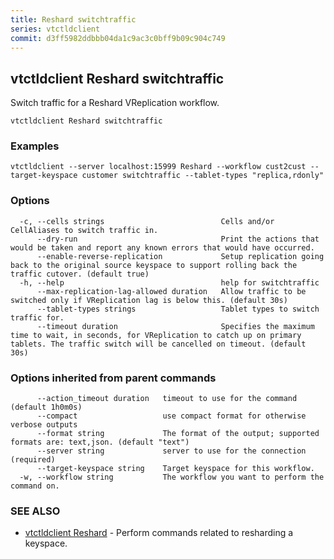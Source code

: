 ```yaml
---
title: Reshard switchtraffic
series: vtctldclient
commit: d3ff5982ddbbb04da1c9ac3c0bff9b09c904c749
---
```

## vtctldclient Reshard switchtraffic

Switch traffic for a Reshard VReplication workflow.

```
vtctldclient Reshard switchtraffic
```

### Examples

```
vtctldclient --server localhost:15999 Reshard --workflow cust2cust --target-keyspace customer switchtraffic --tablet-types "replica,rdonly"
```

### Options

```
  -c, --cells strings                          Cells and/or CellAliases to switch traffic in.
      --dry-run                                Print the actions that would be taken and report any known errors that would have occurred.
      --enable-reverse-replication             Setup replication going back to the original source keyspace to support rolling back the traffic cutover. (default true)
  -h, --help                                   help for switchtraffic
      --max-replication-lag-allowed duration   Allow traffic to be switched only if VReplication lag is below this. (default 30s)
      --tablet-types strings                   Tablet types to switch traffic for.
      --timeout duration                       Specifies the maximum time to wait, in seconds, for VReplication to catch up on primary tablets. The traffic switch will be cancelled on timeout. (default 30s)
```

### Options inherited from parent commands

```
      --action_timeout duration   timeout to use for the command (default 1h0m0s)
      --compact                   use compact format for otherwise verbose outputs
      --format string             The format of the output; supported formats are: text,json. (default "text")
      --server string             server to use for the connection (required)
      --target-keyspace string    Target keyspace for this workflow.
  -w, --workflow string           The workflow you want to perform the command on.
```

### SEE ALSO

* [vtctldclient Reshard](../)	 - Perform commands related to resharding a keyspace.

